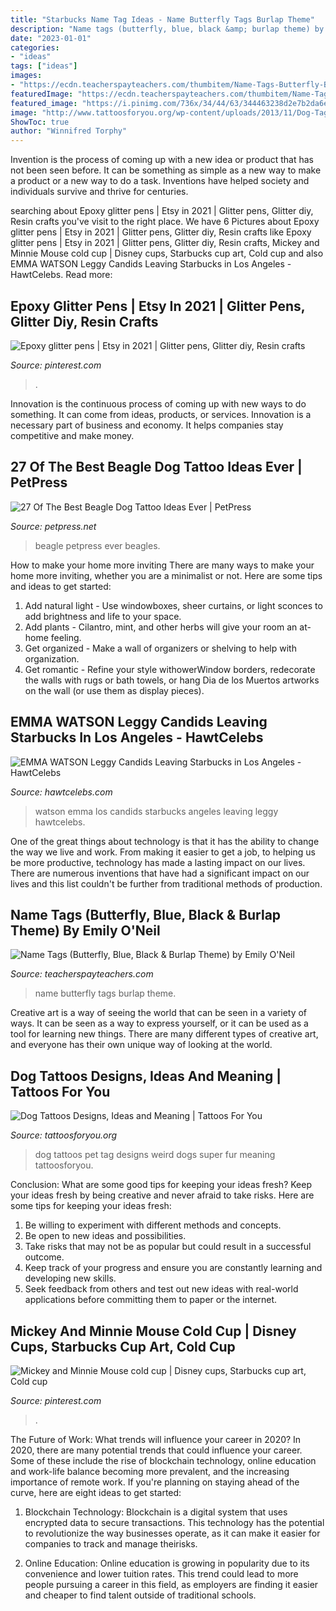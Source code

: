 ```yaml
---
title: "Starbucks Name Tag Ideas - Name Butterfly Tags Burlap Theme"
description: "Name tags (butterfly, blue, black &amp; burlap theme) by emily o&#039;neil"
date: "2023-01-01"
categories:
- "ideas"
tags: ["ideas"]
images:
- "https://ecdn.teacherspayteachers.com/thumbitem/Name-Tags-Butterfly-Blue-Black-Burlap-Theme--3236177-1499131262/original-3236177-3.jpg"
featuredImage: "https://ecdn.teacherspayteachers.com/thumbitem/Name-Tags-Butterfly-Blue-Black-Burlap-Theme--3236177-1499131262/original-3236177-3.jpg"
featured_image: "https://i.pinimg.com/736x/34/44/63/344463238d2e7b2da6eb9b9aaa0c2027.jpg"
image: "http://www.tattoosforyou.org/wp-content/uploads/2013/11/Dog-Tag-Tattoos.jpg"
ShowToc: true
author: "Winnifred Torphy"
---
```



Invention is the process of coming up with a new idea or product that has not been seen before. It can be something as simple as a new way to make a product or a new way to do a task. Inventions have helped society and individuals survive and thrive for centuries.

	

		
searching about Epoxy glitter pens | Etsy in 2021 | Glitter pens, Glitter diy, Resin crafts you've visit to the right place. We have 6 Pictures about Epoxy glitter pens | Etsy in 2021 | Glitter pens, Glitter diy, Resin crafts like Epoxy glitter pens | Etsy in 2021 | Glitter pens, Glitter diy, Resin crafts, Mickey and Minnie Mouse cold cup | Disney cups, Starbucks cup art, Cold cup and also EMMA WATSON Leggy Candids Leaving Starbucks in Los Angeles - HawtCelebs. Read more:
		
    
## Epoxy Glitter Pens | Etsy In 2021 | Glitter Pens, Glitter Diy, Resin Crafts

<img loading=lazy src="https://i.pinimg.com/736x/5f/11/91/5f11917f9ccfbe7857b68e096c94f61b.jpg" onerror="this.onerror=null;this.src='https://tse2.mm.bing.net/th?id=OIP.v6_h_uXbB4Kc0RiEO6bgcwHaN0&amp;pid=15.1';" alt="Epoxy glitter pens | Etsy in 2021 | Glitter pens, Glitter diy, Resin crafts">

_Source: pinterest.com_

>. 

	

Innovation is the continuous process of coming up with new ways to do something. It can come from ideas, products, or services. Innovation is a necessary part of business and economy. It helps companies stay competitive and make money.

    
## 27 Of The Best Beagle Dog Tattoo Ideas Ever | PetPress

<img loading=lazy src="https://petpress.net/wp-content/uploads/2020/02/beagle-paw-print-tattoo.jpg" onerror="this.onerror=null;this.src='https://tse2.mm.bing.net/th?id=OIP.l5w-NQp3uIxfjdWhho3m4wHaG9&amp;pid=15.1';" alt="27 Of The Best Beagle Dog Tattoo Ideas Ever | PetPress">

_Source: petpress.net_

>beagle petpress ever beagles. 

	

How to make your home more inviting
There are many ways to make your home more inviting, whether you are a minimalist or not. Here are some tips and ideas to get started:
1. Add natural light - Use windowboxes, sheer curtains, or light sconces to add brightness and life to your space.
2. Add plants - Cilantro, mint, and other herbs will give your room an at-home feeling.
3. Get organized - Make a wall of organizers or shelving to help with organization.
4. Get romantic - Refine your style withowerWindow borders, redecorate the walls with rugs or bath towels, or hang Dia de los Muertos artworks on the wall (or use them as display pieces).

    
## EMMA WATSON Leggy Candids Leaving Starbucks In Los Angeles - HawtCelebs

<img loading=lazy src="http://www.hawtcelebs.com/wp-content/uploads/2012/03/EMMA-WATSON-Leggy-Candids-Leaving-Starbucks-in-Los-Angeles-3.jpg" onerror="this.onerror=null;this.src='https://tse4.mm.bing.net/th?id=OIP.g-KqCToS342_DGsc2YTwJAHaLI&amp;pid=15.1';" alt="EMMA WATSON Leggy Candids Leaving Starbucks in Los Angeles - HawtCelebs">

_Source: hawtcelebs.com_

>watson emma los candids starbucks angeles leaving leggy hawtcelebs. 

	

One of the great things about technology is that it has the ability to change the way we live and work. From making it easier to get a job, to helping us be more productive, technology has made a lasting impact on our lives. There are numerous inventions that have had a significant impact on our lives and this list couldn't be further from traditional methods of production.

    
## Name Tags (Butterfly, Blue, Black &amp; Burlap Theme) By Emily O&#039;Neil

<img loading=lazy src="https://ecdn.teacherspayteachers.com/thumbitem/Name-Tags-Butterfly-Blue-Black-Burlap-Theme--3236177-1499131262/original-3236177-3.jpg" onerror="this.onerror=null;this.src='https://tse3.mm.bing.net/th?id=OIP.hioUY1gScI9h9zHBov4QtwAAAA&amp;pid=15.1';" alt="Name Tags (Butterfly, Blue, Black &amp; Burlap Theme) by Emily O&#039;Neil">

_Source: teacherspayteachers.com_

>name butterfly tags burlap theme. 

	

Creative art is a way of seeing the world that can be seen in a variety of ways. It can be seen as a way to express yourself, or it can be used as a tool for learning new things. There are many different types of creative art, and everyone has their own unique way of looking at the world.

    
## Dog Tattoos Designs, Ideas And Meaning | Tattoos For You

<img loading=lazy src="http://www.tattoosforyou.org/wp-content/uploads/2013/11/Dog-Tag-Tattoos.jpg" onerror="this.onerror=null;this.src='https://tse1.mm.bing.net/th?id=OIP.-YWFTzlTaT5Xmxvgz4X_twHaLH&amp;pid=15.1';" alt="Dog Tattoos Designs, Ideas and Meaning | Tattoos For You">

_Source: tattoosforyou.org_

>dog tattoos pet tag designs weird dogs super fur meaning tattoosforyou. 

	

Conclusion: What are some good tips for keeping your ideas fresh?
Keep your ideas fresh by being creative and never afraid to take risks. Here are some tips for keeping your ideas fresh:
1. Be willing to experiment with different methods and concepts.
2. Be open to new ideas and possibilities.
3. Take risks that may not be as popular but could result in a successful outcome. 
4. Keep track of your progress and ensure you are constantly learning and developing new skills. 
5. Seek feedback from others and test out new ideas with real-world applications before committing them to paper or the internet.

    
## Mickey And Minnie Mouse Cold Cup | Disney Cups, Starbucks Cup Art, Cold Cup

<img loading=lazy src="https://i.pinimg.com/736x/34/44/63/344463238d2e7b2da6eb9b9aaa0c2027.jpg" onerror="this.onerror=null;this.src='https://tse3.mm.bing.net/th?id=OIP.oJs5MqnTstz2_gV1I7n6CgHaJ3&amp;pid=15.1';" alt="Mickey and Minnie Mouse cold cup | Disney cups, Starbucks cup art, Cold cup">

_Source: pinterest.com_

>. 

	

The Future of Work: What trends will influence your career in 2020?
In 2020, there are many potential trends that could influence your career. Some of these include the rise of blockchain technology, online education and work-life balance becoming more prevalent, and the increasing importance of remote work. If you're planning on staying ahead of the curve, here are eight ideas to get started:
1. Blockchain Technology: Blockchain is a digital system that uses encrypted data to secure transactions. This technology has the potential to revolutionize the way businesses operate, as it can make it easier for companies to track and manage theirisks.

2. Online Education: Online education is growing in popularity due to its convenience and lower tuition rates. This trend could lead to more people pursuing a career in this field, as employers are finding it easier and cheaper to find talent outside of traditional schools.


